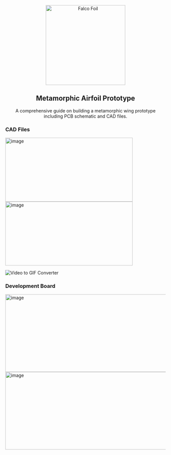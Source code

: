 <p align="center">
  <img width="250" src="https://github.com/user-attachments/assets/9c95b7ae-0d6a-4402-862a-7ce00865c143" alt="Falco Foil" />
</p>

<h2 align="center">Metamorphic Airfoil Prototype</h2>

<p align="center">
  A comprehensive guide on building a metamorphic wing prototype including PCB schematic and CAD files. 
</p>

### CAD Files
<img width="400" height="200" alt="image" src="https://github.com/user-attachments/assets/39ebacf2-7699-427c-8d56-5dac071b1d28" /> 
<img width="400" height="200" alt="image" src="https://github.com/user-attachments/assets/2916fbb4-00ba-45bc-b4e6-75377d45c3d0" />

![Video to GIF Converter](https://github.com/user-attachments/assets/66094bde-5a1d-4d65-b31c-7e0195b15d34)


### Development Board 
<img width="747" height="243" alt="image" src="https://github.com/user-attachments/assets/d892aefb-fb11-4740-8337-5da8705b6f41" />
<img width="747" height="243" alt="image" src="https://github.com/user-attachments/assets/49699b44-f796-42b2-a778-8ff110f3409a" />
